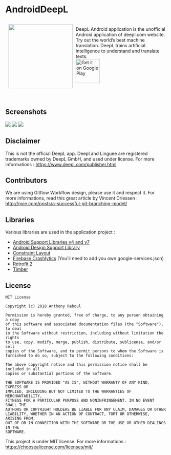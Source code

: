 # AndroidDeepL

<img src="https://lh3.googleusercontent.com/BL0P8TR4Rnk9QOD2F-quWKluCqiLXoPysDqSblfaDs-LXs8ti97bBzbvXA12-igo844=w300" align="left" width="200" hspace="10" vspace="10"/>
</br>
DeepL Android application is the unofficial Android application of deepl.com website. Try out the world’s best
machine translation. DeepL trains artificial intelligence to understand and translate texts. </br>
<a href="https://play.google.com/store/apps/details?id=com.anthony.deepl">
    <img alt="Get it on Google Play"
        height="75"
        src="https://play.google.com/intl/en_us/badges/images/generic/en_badge_web_generic.png" />
</a>

</br></br>
## Screenshots
[![](https://lh3.googleusercontent.com/_Y7KBVXi62KSjIsvWBB2eWvpEktlyceNAiyCo0Y2n0gPESIsVZK125_52y19DoO8LNc=h310)](https://play.google.com/store/apps/details?id=com.anthony.deepl)   [![](https://lh3.googleusercontent.com/3hVHnY2qcHg35BQ1_FJn4R92A9g6s3hv1ntmZCAUjX2LQo8s5kQo2BafvsLVpvxYfQI=h310)](https://play.google.com/store/apps/details?id=com.anthony.deepl)   [![](https://lh3.googleusercontent.com/lI3ihvIYYIKBbnJoUrKka91htC7lY37uIeEAjipvvEzbQ7v2flVdYZwKX-_uFQdrreI=h310)](https://play.google.com/store/apps/details?id=com.anthony.deepl)

## Disclaimer
This is not the official DeepL app. Deepl and Linguee are registered trademarks owned by DeepL GmbH, and used under license. For more informations : https://www.deepl.com/publisher.html


## Contributors
We are using Gitflow Workflow design, please use it and respect it.
For more informations, read this great article by Vincent Driessen : http://nvie.com/posts/a-successful-git-branching-model/


## Libraries
Various libraries are used in the application project :
- [Android Support Libraries v4 and v7](https://developer.android.com/topic/libraries/support-library/index.html)
- [Android Design Support Library](https://developer.android.com/training/material/design-library.html)
- [Constraint Layout](https://developer.android.com/training/constraint-layout/index.html)
- [Firebase Crashlytics](https://firebase.google.com/docs/crashlytics/) (You'll need to add you own google-services.json)
- [Retrofit 2](http://square.github.io/retrofit/)
- [Timber](https://github.com/JakeWharton/timber)

## License

```
MIT License

Copyright (c) 2018 Anthony Reboul

Permission is hereby granted, free of charge, to any person obtaining a copy
of this software and associated documentation files (the "Software"), to deal
in the Software without restriction, including without limitation the rights
to use, copy, modify, merge, publish, distribute, sublicense, and/or sell
copies of the Software, and to permit persons to whom the Software is
furnished to do so, subject to the following conditions:

The above copyright notice and this permission notice shall be included in all
copies or substantial portions of the Software.

THE SOFTWARE IS PROVIDED "AS IS", WITHOUT WARRANTY OF ANY KIND, EXPRESS OR
IMPLIED, INCLUDING BUT NOT LIMITED TO THE WARRANTIES OF MERCHANTABILITY,
FITNESS FOR A PARTICULAR PURPOSE AND NONINFRINGEMENT. IN NO EVENT SHALL THE
AUTHORS OR COPYRIGHT HOLDERS BE LIABLE FOR ANY CLAIM, DAMAGES OR OTHER
LIABILITY, WHETHER IN AN ACTION OF CONTRACT, TORT OR OTHERWISE, ARISING FROM,
OUT OF OR IN CONNECTION WITH THE SOFTWARE OR THE USE OR OTHER DEALINGS IN THE
SOFTWARE.
```

This project is under MIT license.
For more informations : https://choosealicense.com/licenses/mit/

